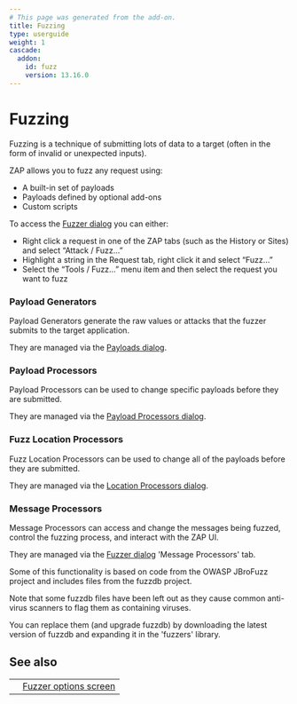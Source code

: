 ```yaml
---
# This page was generated from the add-on.
title: Fuzzing
type: userguide
weight: 1
cascade:
  addon:
    id: fuzz
    version: 13.16.0
---
```


# Fuzzing


Fuzzing is a technique of submitting lots of data to a target (often in the form of invalid or unexpected inputs).


ZAP allows you to fuzz any request using:

* A built-in set of payloads
* Payloads defined by optional add-ons
* Custom scripts


To access the [Fuzzer dialog](/docs/desktop/addons/fuzzer/dialogue/) you can either:

* Right click a request in one of the ZAP tabs (such as the History or Sites) and select “Attack / Fuzz…”
* Highlight a string in the Request tab, right click it and select “Fuzz…”
* Select the “Tools / Fuzz…” menu item and then select the request you want to fuzz

### Payload Generators

Payload Generators generate the raw values or attacks that the fuzzer submits to the target application.   

They are managed via the [Payloads dialog](/docs/desktop/addons/fuzzer/payloads/).

### Payload Processors

Payload Processors can be used to change specific payloads before they are submitted.   

They are managed via the [Payload Processors dialog](/docs/desktop/addons/fuzzer/processors/).

### Fuzz Location Processors

Fuzz Location Processors can be used to change all of the payloads before they are submitted.   

They are managed via the [Location Processors dialog](/docs/desktop/addons/fuzzer/locations/).

### Message Processors

Message Processors can access and change the messages being fuzzed, control the fuzzing process, and interact with the ZAP UI.   

They are managed via the [Fuzzer dialog](/docs/desktop/addons/fuzzer/dialogue/) 'Message Processors' tab.


Some of this functionality is based on code from the OWASP JBroFuzz project and includes files from the fuzzdb project.  

Note that some fuzzdb files have been left out as they cause common anti-virus scanners to flag them as containing viruses.  

You can replace them (and upgrade fuzzdb) by downloading the latest version of fuzzdb and expanding it in the 'fuzzers' library.

## See also

|   |                                                               |
|---|---------------------------------------------------------------|
|   | [Fuzzer options screen](/docs/desktop/addons/fuzzer/options/) |

